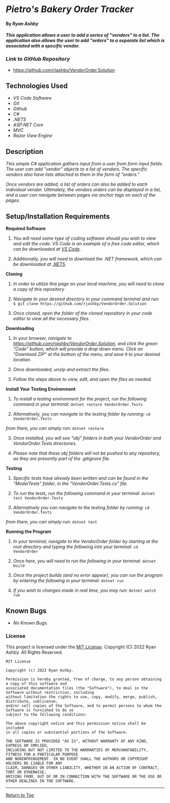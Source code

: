 # _Pietro's Bakery Order Tracker_ 

#### By _**Ryan Ashby**_ 

#### _This application allows a user to add a series of "vendors" to a list. The application also allows the user to add "orders" to a separate list which is associated with a specific vendor._

### _Link to GitHub Repository_

* https://github.com/rjashby/VendorOrder.Solution

## Technologies Used 

* _VS Code Software_
* _Git_
* _Github_
* _C#_
* _.NET5_
* _ASP.NET Core_
* _MVC_
* _Razor View Engine_


## Description 

_This simple C# application gathers input from a user from form input fields. The user can add "vendor" objects to a list of vendors. The specific vendors also have lists attached to them in the form of "orders."_

_Once vendors are added, a list of orders can also be added to each individual vendor. Ultimately, the vendors orders can be displayed in a list, and a user can navigate between pages via anchor tags on each of the pages._

## Setup/Installation Requirements 

**Required Software**

1) _You will need some type of coding software should you wish to view and edit the code. VS Code is an example of a free code editor, which can be downloaded at [VS Code](https://code.visualstudio.com/)_.

2) _Additionally, you will need to download the .NET framework, which can be downloaded at [.NET5](https://dotnet.microsoft.com/en-us/download/dotnet/5.0)_.

**Cloning**

1) _In order to utilize this page on your local machine, you will need to clone a copy of this repository_

2) _Navigate to your desired directory in your command terminal and run:_ ``` $ git clone https://github.com/rjashby/VendorOrder.Solution```

3) _Once cloned, open the folder of the cloned repository in your code editor to view all the necessary files._


**Downloading**

1) _In your browser, navigate to https://github.com/rjashby/VendorOrder.Solution, and click the green "Code" button, which will provide a drop down menu. Click on "Download ZIP" at the bottom of the menu, and save it to your desired location._

2) _Once downloaded, unzip and extract the files._

3) _Follow the steps above to view, edit, and open the files as needed._


**Install Your Testing Environment** 

1) _To install a testing environment for the project, run the following command in your terminal:_ ```dotnet restore VendorOrder.Tests```

2) _Alternatively, you can navigate to the testing folder by running:_ ``` cd VendorOrder.Tests ```

_from there, you can simply run:_  ```dotnet restore```

3) _Once installed, you will see "obj" folders in both your VendorOrder and VendorOrder.Tests directories._

4) _Please note that these obj folders will not be pushed to any repository, as they are presently part of the .gitignore file._

**Testing**

1) _Specific tests have already been written and can be found in the "ModelTests" folder, in the "VendorOrder.Tests.cs" file._

1) _To run the tests, run the following command in your terminal:_ ```dotnet test VendorOrder.Tests```

2) _Alternatively you can navigate to the testing folder by running:_ ``` cd VendorOrder.Tests ```

_from there, you can simply run:_  ```dotnet test```

**Running the Program**

1) _In your terminal, navigate to the VendorOrder folder by starting at the root directory and typing the following into your terminal:_ ```cd VendorOrder```

2) _Once here, you will need to run the following in your terminal:_ ```dotnet build```

3) _Once the project builds (and no error appear), you can run the program by entering the following in your terminal:_ ```dotnet run```

4) _If you wish to changes made in real time, you may run:_ ```dotnet watch run```

## Known Bugs 

* _No Known Bugs._  

### License

This project is licensed under the [MIT License](https://opensource.org/licenses/MIT). Copyright (C) 2022 Ryan Ashby. All Rights Reserved.

```
MIT License

Copyright (c) 2022 Ryan Ashby.

Permission is hereby granted, free of charge, to any person obtaining a copy of this software and 
associated documentation files (the "Software"), to deal in the Software without restriction, including 
without limitation the rights to use, copy, modify, merge, publish, distribute, sublicense, 
and/or sell copies of the Software, and to permit persons to whom the Software is furnished to do so 
subject to the following conditions:

The above copyright notice and this permission notice shall be included 
in all copies or substantial portions of the Software.

THE SOFTWARE IS PROVIDED "AS IS", WITHOUT WARRANTY OF ANY KIND, EXPRESS OR IMPLIED, 
INCLUDING BUT NOT LIMITED TO THE WARRANTIES OF MERCHANTABILITY, FITNESS FOR A PARTICULAR PURPOSE 
AND NONINFRINGEMENT. IN NO EVENT SHALL THE AUTHORS OR COPYRIGHT HOLDERS BE LIABLE FOR ANY 
CLAIM, DAMAGES OR OTHER LIABILITY, WHETHER IN AN ACTION OF CONTRACT, TORT OR OTHERWISE, 
ARISING FROM, OUT OF OR IN CONNECTION WITH THE SOFTWARE OR THE USE OR OTHER DEALINGS IN THE SOFTWARE.
```

------------------------------

<a href="#">Return to Top</a>